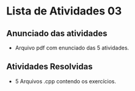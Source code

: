 # Lista de Atividades 03 
## Anunciado das atividades 
* Arquivo pdf com enunciado das 5 atividades.
## Atividades Resolvidas
* 5 Arquivos .cpp contendo os exercícios.